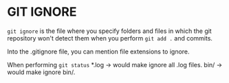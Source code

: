 # GIT IGNORE  

`git ignore` is the file where you specify folders and files in which the git repository won't detect them when you perform `git add .` and commits.

Into the .gitignore file, you can mention file extensions to ignore.

When performing `git status`
*.log -> would make ignore all .log files.
bin/ -> would make ignore bin/.
